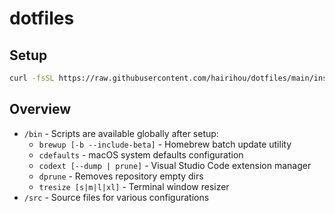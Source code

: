 # dotfiles

## Setup

```sh
curl -fsSL https://raw.githubusercontent.com/hairihou/dotfiles/main/install.sh | sh
```

## Overview

- `/bin` - Scripts are available globally after setup:
  - `brewup [-b --include-beta]` - Homebrew batch update utility
  - `cdefaults` - macOS system defaults configuration
  - `codext [--dump | prune]` - Visual Studio Code extension manager
  - `dprune` - Removes repository empty dirs
  - `tresize [s|m|l|xl]` - Terminal window resizer
- `/src` - Source files for various configurations

<!-- https://user-images.githubusercontent.com/38448411/120893176-d64b3800-c64c-11eb-827e-2d0f96f3088b.jpeg -->
<!-- T8pcHI1j -->

